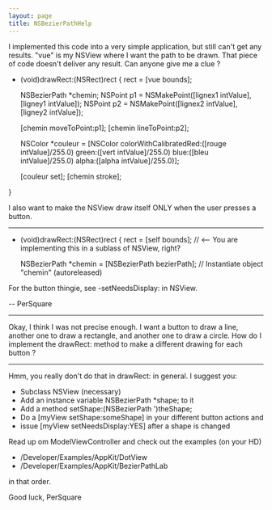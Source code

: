 ```yaml
---
layout: page
title: NSBezierPathHelp
---
```




I implemented this code into a very simple application, but still can't get any results. "vue" is my NSView where I want the path to be drawn. That piece of code doesn't deliver any result. Can anyone give me a clue ?

    
- (void)drawRect:(NSRect)rect
{
    rect = [vue bounds]; 
    
    NSBezierPath *chemin;
    NSPoint p1 = NSMakePoint([lignex1 intValue], [ligney1 intValue]);
    NSPoint p2 = NSMakePoint([lignex2 intValue], [ligney2 intValue]);
    
    [chemin moveToPoint:p1];
    [chemin lineToPoint:p2];
    
    NSColor *couleur = [NSColor
                colorWithCalibratedRed:([rouge intValue]/255.0)
                green:([vert intValue]/255.0)
                blue:([bleu intValue]/255.0)
                alpha:([alpha intValue]/255.0)];
    
    [couleur set];
    [chemin stroke];
    
}


I also want to make the NSView draw itself ONLY when the user presses a button.

----

    
- (void)drawRect:(NSRect)rect
{
    rect = [self bounds]; // <-- You are implementing this in a sublass of NSView, right?
    
    NSBezierPath *chemin = [NSBezierPath bezierPath]; // Instantiate object "chemin" (autoreleased)



For the button thingie, see -setNeedsDisplay: in NSView.

-- PerSquare

----

Okay, I think I was not precise enough. I want a button to draw a line, another one to draw a rectangle, and another one to draw a circle. How do I implement the drawRect: method to make a different drawing for each button ?

----
Hmm, you really don't do that in drawRect: in general. I suggest you:
  
*  Subclass NSView (necessary)
*  Add an instance variable NSBezierPath *shape; to it
*  Add a method setShape:(NSBezierPath ')theShape;
*  Do a [myView setShape:someShape] in your different button actions and
*  issue [myView setNeedsDisplay:YES] after a shape is changed
  

Read up om ModelViewController and check out the examples (on your HD)

* /Developer/Examples/AppKit/DotView
* /Developer/Examples/AppKit/BezierPathLab
  
in that order.

Good luck,
PerSquare

